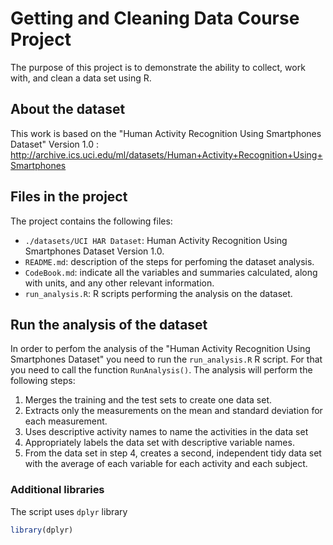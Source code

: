 Getting and Cleaning Data Course Project
========================================

The purpose of this project is to demonstrate the ability to collect, work with, and clean a data set using R.

## About the dataset

This work is based on the "Human Activity Recognition Using Smartphones Dataset" Version 1.0 : http://archive.ics.uci.edu/ml/datasets/Human+Activity+Recognition+Using+Smartphones

## Files in the project

The project contains the following files:

* `./datasets/UCI HAR Dataset`: Human Activity Recognition Using Smartphones Dataset Version 1.0.
* `README.md`: description of the steps for perfoming the dataset analysis. 
* `CodeBook.md`: indicate all the variables and summaries calculated, along with units, and any other relevant information.
* `run_analysis.R`: R scripts performing the analysis on the dataset.

## Run the analysis of the dataset

In order to perfom the analysis of the "Human Activity Recognition Using Smartphones Dataset" you need to run the `run_analysis.R` R script. For that you need to call the function `RunAnalysis()`. The analysis will perform the following steps:

1. Merges the training and the test sets to create one data set.
1. Extracts only the measurements on the mean and standard deviation for each measurement.
1. Uses descriptive activity names to name the activities in the data set
1. Appropriately labels the data set with descriptive variable names.
1. From the data set in step 4, creates a second, independent tidy data set with the average of each variable for each activity and each subject.

### Additional libraries

The script uses `dplyr` library

```r
library(dplyr)
```